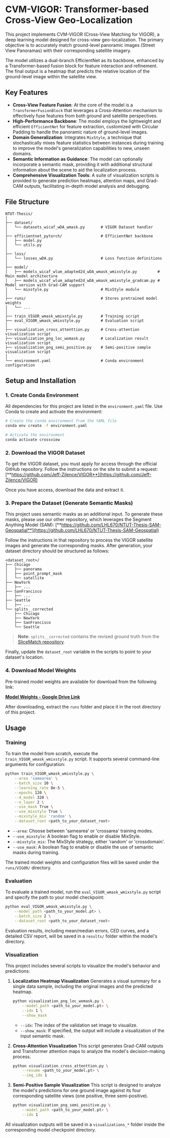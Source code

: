 # CVM-VIGOR: Transformer-based Cross-View Geo-Localization

This project implements CVM-VIGOR (Cross-View Matching for VIGOR), a deep learning model designed for cross-view geo-localization. The primary objective is to accurately match ground-level panoramic images (Street View Panoramas) with their corresponding satellite imagery.

The model utilizes a dual-branch EfficientNet as its backbone, enhanced by a Transformer-based fusion block for feature interaction and refinement. The final output is a heatmap that predicts the relative location of the ground-level image within the satellite view.

## Key Features

  * **Cross-View Feature Fusion**: At the core of the model is a `TransformerFusionBlock` that leverages a Cross-Attention mechanism to effectively fuse features from both ground and satellite perspectives.
  * **High-Performance Backbone**: The model employs the lightweight and efficient `EfficientNet` for feature extraction, customized with Circular Padding to handle the panoramic nature of ground-level images.
  * **Domain Generalization**: Integrates `MixStyle`, a technique that stochastically mixes feature statistics between instances during training to improve the model's generalization capabilities to new, unseen domains.
  * **Semantic Information as Guidance**: The model can optionally incorporate a semantic mask, providing it with additional structural information about the scene to aid the localization process.
  * **Comprehensive Visualization Tools**: A suite of visualization scripts is provided to generate prediction heatmaps, attention maps, and Grad-CAM outputs, facilitating in-depth model analysis and debugging.

## File Structure

```
NTUT-Thesis/
│
├── dataset/
│   └── datasets_wicaf_wDA_wmask.py       # VIGOR Dataset handler
│
├── efficientnet_pytorch/                 # EfficientNet backbone
│   ├── model.py
│   └── utils.py
│
├── loss/
│   └── losses_wDA.py                     # Loss function definitions
│
├── model/
│   ├── models_wicaf_wlum_adapted2d_wDA_wmask_wmixstyle.py         # Main model architecture
│   ├── models_wicaf_wlum_adapted2d_wDA_wmask_wmixstyle_gradcam.py # Model version with Grad-CAM support
│   └── mixstyle.py                       # MixStyle module
│
├── runs/                                 # Stores pretrained model weights
│   └── ...
│
├── train_VIGOR_wmask_wmixstyle.py        # Training script
├── eval_VIGOR_wmask_wmixstyle.py         # Evaluation script
│
├── visualization_cross_attenttion.py     # Cross-attention visualization script
├── visualization_png_loc_womask.py       # Localization result visualization script
├── visualization_png_semi_positive.py    # Semi-positive sample visualization script
│
└── environment.yaml                      # Conda environment configuration
```

## Setup and Installation

### 1\. Create Conda Environment

All dependencies for this project are listed in the `environment.yaml` file. Use Conda to create and activate the environment:

```bash
# Create the conda environment from the YAML file
conda env create -f environment.yaml

# Activate the environment
conda activate crossview
```

### 2\. Download the VIGOR Dataset

To get the VIGOR dataset, you must apply for access through the official GitHub repository. Follow the instructions on the site to submit a request:
[**https://github.com/Jeff-Zilence/VIGOR**](https://github.com/Jeff-Zilence/VIGOR)

Once you have access, download the data and extract it.

### 3\. Prepare the Dataset (Generate Semantic Masks)

This project uses semantic masks as an additional input. To generate these masks, please use our other repository, which leverages the Segment Anything Model (SAM):
[**https://github.com/LHL670/NTUT-Thesis-SAM-Geospatial**](https://github.com/LHL670/NTUT-Thesis-SAM-Geospatial)

Follow the instructions in that repository to process the VIGOR satellite images and generate the corresponding masks. After generation, your dataset directory should be structured as follows:

```
<dataset_root>/
├── Chicago
│   ├── panorama
│   ├── point_prompt_mask
│   └── satellite
├── NewYork
│   ├── ...
├── SanFrancisco
│   ├── ...
├── Seattle
│   ├── ...
└── splits__corrected
    ├── Chicago
    ├── NewYork
    ├── SanFrancisco
    └── Seattle
```

> **Note**: `splits__corrected` contains the revised ground truth from the [SliceMatch repository](https://github.com/tudelft-iv/SliceMatch).

Finally, update the `dataset_root` variable in the scripts to point to your dataset's location.

### 4\. Download Model Weights

Pre-trained model weights are available for download from the following link:

[**Model Weights - Google Drive Link**](https://drive.google.com/drive/folders/1IPFG9aiSMuUScdLueBfIRQiqF96qoXkY?usp=sharing)

After downloading, extract the `runs` folder and place it in the root directory of this project.

## Usage

### Training

To train the model from scratch, execute the `train_VIGOR_wmask_wmixstyle.py` script. It supports several command-line arguments for configuration:

```bash
python train_VIGOR_wmask_wmixstyle.py \
    --area 'samearea' \
    --batch_size 10 \
    --learning_rate 8e-5 \
    --epochs 120 \
    --d_model 320 \
    --n_layer 2 \
    --use_mask True \
    --use_mixstyle True \
    --mixstyle_mix 'random' \
    --dataset_root <path_to_your_dataset_root>
```

  * `--area`: Choose between 'samearea' or 'crossarea' training modes.
  * `--use_mixstyle`: A boolean flag to enable or disable MixStyle.
  * `--mixstyle_mix`: The MixStyle strategy, either 'random' or 'crossdomain'.
  * `--use_mask`: A boolean flag to enable or disable the use of semantic masks during training.

The trained model weights and configuration files will be saved under the `runs/VIGOR/` directory.

### Evaluation

To evaluate a trained model, run the `eval_VIGOR_wmask_wmixstyle.py` script and specify the path to your model checkpoint:

```bash
python eval_VIGOR_wmask_wmixstyle.py \
    --model_path <path_to_your_model.pt> \
    --batch_size 2 \
    --dataset_root <path_to_your_dataset_root>
```

Evaluation results, including mean/median errors, CED curves, and a detailed CSV report, will be saved in a `results/` folder within the model's directory.

### Visualization

This project includes several scripts to visualize the model's behavior and predictions:

1.  **Localization Heatmap Visualization**
    Generates a visual summary for a single data sample, including the original images and the predicted heatmap.

    ```bash
    python visualization_png_loc_womask.py \
        --model_path <path_to_your_model.pt> \
        --idx 1 \
        --show_mask
    ```

      * `--idx`: The index of the validation set image to visualize.
      * `--show_mask`: If specified, the output will include a visualization of the input semantic mask.

2.  **Cross-Attention Visualization**
    This script generates Grad-CAM outputs and Transformer attention maps to analyze the model's decision-making process.

    ```bash
    python visualization_cross_attenttion.py \
        --resume <path_to_your_model.pt> \
        --img_idx 1
    ```

3.  **Semi-Positive Sample Visualization**
    This script is designed to analyze the model's predictions for one ground image against its four corresponding satellite views (one positive, three semi-positive).

    ```bash
    python visualization_png_semi_positive.py \
        --model_path <path_to_your_model.pt> \
        --idx 1
    ```

All visualization outputs will be saved in a `visualizations_*` folder inside the corresponding model checkpoint directory.